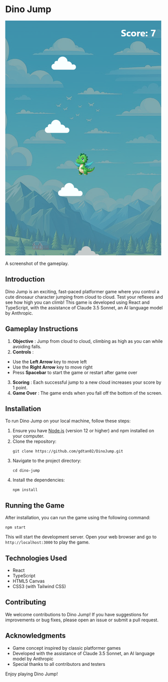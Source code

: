 # Dino Jump

 ![1720799408139](image/README/1720799408139.png)

  A screenshot of the gameplay.

## Introduction

Dino Jump is an exciting, fast-paced platformer game where you control a cute dinosaur character jumping from cloud to cloud. Test your reflexes and see how high you can climb! This game is developed using React and TypeScript, with the assistance of Claude 3.5 Sonnet, an AI language model by Anthropic.

## Gameplay Instructions

1. **Objective** : Jump from cloud to cloud, climbing as high as you can while avoiding falls.
2. **Controls** :

* Use the **Left Arrow** key to move left
* Use the **Right Arrow** key to move right
* Press **Spacebar** to start the game or restart after game over

3. **Scoring** : Each successful jump to a new cloud increases your score by 1 point.
4. **Game Over** : The game ends when you fall off the bottom of the screen.

## Installation

To run Dino Jump on your local machine, follow these steps:

1. Ensure you have [Node.js](https://nodejs.org/) (version 12 or higher) and npm installed on your computer.
2. Clone the repository:
   <pre><div class="code-block__code !my-0 !rounded-lg !text-sm !leading-relaxed"><code><span><span>git clone https://github.com/gdtan02/DinoJump.git</span></span></code></div></div></pre>
3. Navigate to the project directory:
   <pre><div><div class="code-block__code !my-0 !rounded-lg !text-sm !leading-relaxed"><code><span><span>cd dino-jump</span></span></code></div></div></pre>
4. Install the dependencies:
   <pre><div class="code-block__code !my-0 !rounded-lg !text-sm !leading-relaxed"><code><span><span>npm install</span></span></code></div></div></pre>

## Running the Game

After installation, you can run the game using the following command:

<pre><div class="relative flex flex-col rounded-lg"><div class="text-text-300 absolute pl-3 pt-2.5 text-xs"><div><div class="code-block__code !my-0 !rounded-lg !text-sm !leading-relaxed"><code><span><span>npm start</span></span></code></div></div></div></pre>

This will start the development server. Open your web browser and go to `http://localhost:3000` to play the game.

## Technologies Used

* React
* TypeScript
* HTML5 Canvas
* CSS3 (with Tailwind CSS)

## Contributing

We welcome contributions to Dino Jump! If you have suggestions for improvements or bug fixes, please open an issue or submit a pull request.

## Acknowledgments

* Game concept inspired by classic platformer games
* Developed with the assistance of Claude 3.5 Sonnet, an AI language model by Anthropic
* Special thanks to all contributors and testers

Enjoy playing Dino Jump!
